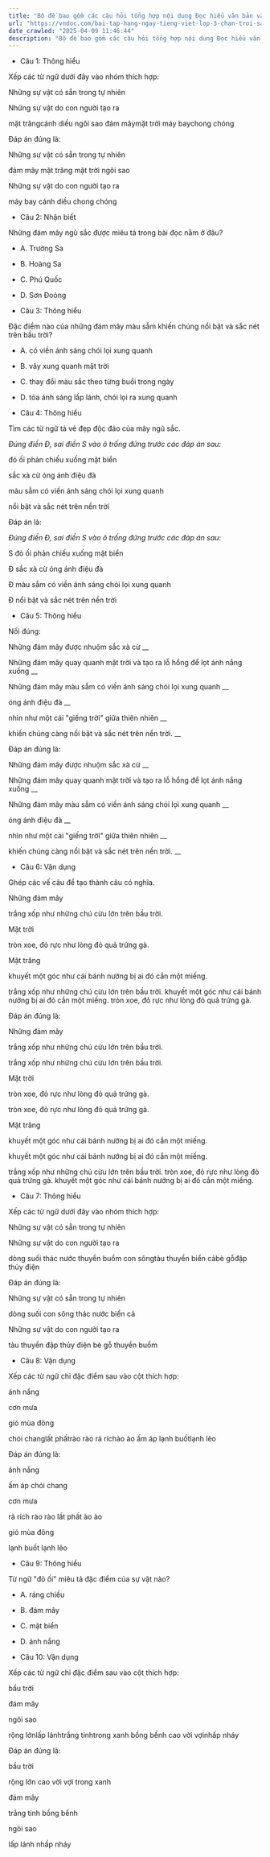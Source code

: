 ```yaml
---
title: "Bộ đề bao gồm các câu hỏi tổng hợp nội dung Đọc hiểu văn bản và Luyện từ và câu được học ở Tuần 25 trong chương trình Tiếng Việt lớp 3 Tập 2 Chân trời sáng tạo."
url: "https://vndoc.com/bai-tap-hang-ngay-tieng-viet-lop-3-chan-troi-sang-tao-tuan-25-thu-4-337065"
date_crawled: "2025-04-09 11:46:44"
description: "Bộ đề bao gồm các câu hỏi tổng hợp nội dung Đọc hiểu văn bản và Luyện từ và câu được học ở Tuần 25 trong chương trình Tiếng Việt lớp 3 Tập 2 Chân trời sáng tạo."
---
```


* Câu 1:  Thông hiểu

Xếp các từ ngữ dưới đây vào nhóm thích hợp:

Những sự vật có sẵn trong tự nhiên

Những sự vật do con người tạo ra

mặt trăngcánh diều ngôi sao đám mâymặt trời máy baychong chóng

Đáp án đúng là:

Những sự vật có sẵn trong tự nhiên

đám mây mặt trăng mặt trời ngôi sao

Những sự vật do con người tạo ra

máy bay cánh diều chong chóng

* Câu 2:  Nhận biết

Những đám mây ngũ sắc được miêu tả trong bài đọc nằm ở đâu?

  * A. Trường Sa 
  * B. Hoàng Sa 
  * C. Phú Quốc 
  * D. Sơn Đoòng 



* Câu 3:  Thông hiểu

Đặc điểm nào của những đám mây màu sẫm khiến chúng nổi bật và sắc nét trên bầu trời?

  * A. có viền ánh sáng chói lọi xung quanh 
  * B. vây xung quanh mặt trời 
  * C. thay đổi màu sắc theo từng buổi trong ngày 
  * D. tỏa ánh sáng lấp lánh, chói lọi ra xung quanh 



* Câu 4:  Thông hiểu

Tìm các từ ngữ tả vẻ đẹp độc đáo của mây ngũ sắc.

_Đúng điền Đ, sai điền S vào ô trống đứng trước các đáp án sau:_

đỏ ối phản chiếu xuống mặt biển

sắc xà cừ óng ánh điệu đà

màu sẫm có viền ánh sáng chói lọi xung quanh

nổi bật và sắc nét trên nền trời

Đáp án là:

_Đúng điền Đ, sai điền S vào ô trống đứng trước các đáp án sau:_

S đỏ ối phản chiếu xuống mặt biển

Đ sắc xà cừ óng ánh điệu đà

Đ màu sẫm có viền ánh sáng chói lọi xung quanh

Đ nổi bật và sắc nét trên nền trời

* Câu 5:  Thông hiểu

Nối đúng:

Những đám mây được nhuộm sắc xà cừ  __

Những đám mây quay quanh mặt trời và tạo ra lỗ hổng để lọt ánh nắng xuống __

Những đám mây màu sẫm có viền ánh sáng chói lọi xung quanh __

óng ánh điệu đà __

nhìn như một cái "giếng trời" giữa thiên nhiên __

khiến chúng càng nổi bật và sắc nét trên nền trời. __

Đáp án đúng là:

Những đám mây được nhuộm sắc xà cừ __

Những đám mây quay quanh mặt trời và tạo ra lỗ hổng để lọt ánh nắng xuống __

Những đám mây màu sẫm có viền ánh sáng chói lọi xung quanh __

óng ánh điệu đà __

nhìn như một cái "giếng trời" giữa thiên nhiên __

khiến chúng càng nổi bật và sắc nét trên nền trời. __

* Câu 6: Vận dụng

Ghép các vế câu để tạo thành câu có nghĩa.

Những đám mây 

trắng xốp như những chú cừu lớn trên bầu trời. 

Mặt trời 

tròn xoe, đỏ rực như lòng đỏ quả trứng gà. 

Mặt trăng 

khuyết một góc như cái bánh nướng bị ai đó cắn một miếng. 

trắng xốp như những chú cừu lớn trên bầu trời.  khuyết một góc như cái bánh nướng bị ai đó cắn một miếng.  tròn xoe, đỏ rực như lòng đỏ quả trứng gà. 

Đáp án đúng là:

Những đám mây 

trắng xốp như những chú cừu lớn trên bầu trời. 

trắng xốp như những chú cừu lớn trên bầu trời. 

Mặt trời 

tròn xoe, đỏ rực như lòng đỏ quả trứng gà. 

tròn xoe, đỏ rực như lòng đỏ quả trứng gà. 

Mặt trăng 

khuyết một góc như cái bánh nướng bị ai đó cắn một miếng. 

khuyết một góc như cái bánh nướng bị ai đó cắn một miếng. 

trắng xốp như những chú cừu lớn trên bầu trời.  tròn xoe, đỏ rực như lòng đỏ quả trứng gà.  khuyết một góc như cái bánh nướng bị ai đó cắn một miếng. 

* Câu 7:  Thông hiểu

Xếp các từ ngữ dưới đây vào nhóm thích hợp:

Những sự vật có sẵn trong tự nhiên

Những sự vật do con người tạo ra

dòng suối thác nước thuyền buồm con sôngtàu thuyền biển cảbè gỗđập thủy điện

Đáp án đúng là:

Những sự vật có sẵn trong tự nhiên

dòng suối con sông thác nước biển cả

Những sự vật do con người tạo ra

tàu thuyền đập thủy điện bè gỗ thuyền buồm

* Câu 8:  Vận dụng

Xếp các từ ngữ chỉ đặc điểm sau vào cột thích hợp:

ánh nắng

cơn mưa

gió mùa đông

chói changlất phấtrào rào rả ríchào ào ấm áp lạnh buốtlạnh lẽo

Đáp án đúng là:

ánh nắng

ấm áp chói chang

cơn mưa

rả rích rào rào lất phất ào ào

gió mùa đông

lạnh buốt lạnh lẽo

* Câu 9:  Thông hiểu

Từ ngữ "đỏ ối" miêu tả đặc điểm của sự vật nào?

  * A. ráng chiều 
  * B. đám mây 
  * C. mặt biển 
  * D. ánh nắng 



* Câu 10:  Vận dụng

Xếp các từ ngữ chỉ đặc điểm sau vào cột thích hợp:

bầu trời

đám mây

ngôi sao

rộng lớnlấp lánhtrắng tinhtrong xanh bồng bềnh cao vời vợinhấp nháy

Đáp án đúng là:

bầu trời

rộng lớn cao vời vợi trong xanh

đám mây

trắng tinh bồng bềnh

ngôi sao

lấp lánh nhấp nháy
